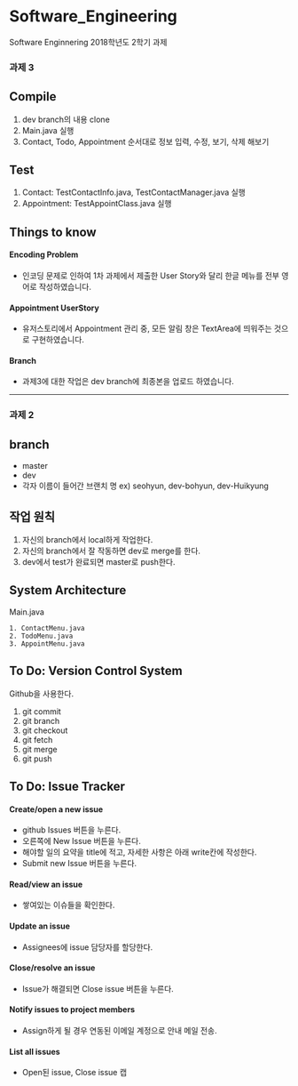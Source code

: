 # Software_Engineering
Software Enginnering 2018학년도 2학기 과제


### 과제 3 

## Compile

1. dev branch의 내용 clone
2. Main.java 실행
3. Contact, Todo, Appointment 순서대로 정보 입력, 수정, 보기, 삭제 해보기



## Test

1. Contact: TestContactInfo.java, TestContactManager.java 실행
2. Appointment: TestAppointClass.java 실행



## Things to know

#### Encoding Problem

- 인코딩 문제로 인하여 1차 과제에서 제출한 User Story와  달리 한글 메뉴를 전부 영어로 작성하였습니다.

#### Appointment UserStory

-  유저스토리에서 Appointment 관리 중, 모든 알림 창은 TextArea에 띄워주는 것으로 구현하였습니다.

#### Branch
- 과제3에 대한 작업은 dev branch에 최종본을 업로드 하였습니다.



--- 

### 과제 2

## branch
- master
- dev 
- 각자 이름이 들어간 브랜치 명 ex) seohyun, dev-bohyun, dev-Huikyung



## 작업 원칙
1. 자신의 branch에서 local하게 작업한다. 
2. 자신의 branch에서 잘 작동하면 dev로 merge를 한다.
3. dev에서 test가 완료되면 master로 push한다.



## System Architecture

Main.java

 	1. ContactMenu.java
 	2. TodoMenu.java
 	3. AppointMenu.java



## To Do: Version Control System
Github을 사용한다.
1. git commit
2. git branch
3. git checkout
4. git fetch
5. git merge
6. git push



## To Do: Issue Tracker
#### Create/open a new issue

- github Issues 버튼을 누른다.
- 오른쪽에 New Issue 버튼을 누른다.
- 해야할 일의 요약을 title에 적고, 자세한 사항은 아래 write칸에 작성한다.
- Submit new Issue 버튼을 누른다.


#### Read/view an issue

- 쌓여있는 이슈들을 확인한다.



#### Update an issue

- Assignees에 issue 담당자를 할당한다.



#### Close/resolve an issue

- Issue가 해결되면 Close issue 버튼을 누른다.



#### Notify issues to project members

- Assign하게 될 경우 연동된 이메일 계정으로 안내 메일 전송.



#### List all issues

- Open된 issue, Close issue 캡
